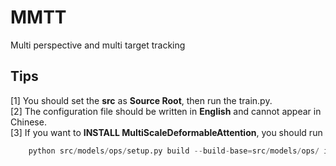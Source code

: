 # MMTT
Multi perspective and multi target tracking

## Tips
[1] You should set the **src** as **Source Root**, then run the train.py.   
[2] The configuration file should be written in **English** and cannot appear in Chinese.    
[3] If you want to **INSTALL MultiScaleDeformableAttention**, you should run 
``` python
    python src/models/ops/setup.py build --build-base=src/models/ops/ install
```